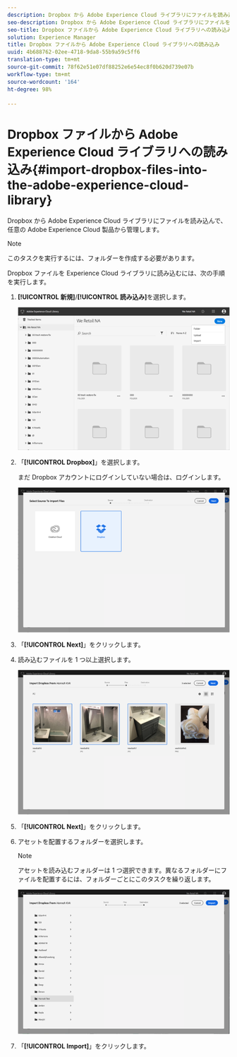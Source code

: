 ```yaml
---
description: Dropbox から Adobe Experience Cloud ライブラリにファイルを読み込んで、任意の Adobe Experience Cloud 製品から管理します。
seo-description: Dropbox から Adobe Experience Cloud ライブラリにファイルを読み込んで、任意の Adobe Experience Cloud 製品から管理します。
seo-title: Dropbox ファイルから Adobe Experience Cloud ライブラリへの読み込み
solution: Experience Manager
title: Dropbox ファイルから Adobe Experience Cloud ライブラリへの読み込み
uuid: 4b688762-02ee-4718-9da8-55b9a59c5ff6
translation-type: tm+mt
source-git-commit: 78f62e51e07df88252e6e54ec8f0b620d739e07b
workflow-type: tm+mt
source-wordcount: '164'
ht-degree: 98%

---
```



# Dropbox ファイルから Adobe Experience Cloud ライブラリへの読み込み{#import-dropbox-files-into-the-adobe-experience-cloud-library}

Dropbox から Adobe Experience Cloud ライブラリにファイルを読み込んで、任意の Adobe Experience Cloud 製品から管理します。

>[!NOTE]
>
>このタスクを実行するには、フォルダーを作成する必要があります。

Dropbox ファイルを Experience Cloud ライブラリに読み込むには、次の手順を実行します。

1. **[!UICONTROL 新規]**/**[!UICONTROL 読み込み]**&#x200B;を選択します。

   ![](assets/library_new_folder_upload.png)

1. 「**[!UICONTROL Dropbox]**」を選択します。

   まだ Dropbox アカウントにログインしていない場合は、ログインします。

   ![](assets/library_import_db.png)

1. 「**[!UICONTROL Next]**」をクリックします。
1. 読み込むファイルを 1 つ以上選択します。

   ![](assets/library_import_db_files_selected.png)

1. 「**[!UICONTROL Next]**」をクリックします。
1. アセットを配置するフォルダーを選択します。

   >[!NOTE]
   >
   >アセットを読み込むフォルダーは 1 つ選択できます。異なるフォルダーにファイルを配置するには、フォルダーごとにこのタスクを繰り返します。

   ![](assets/library_import_db_folder_select.png)

1. 「**[!UICONTROL Import]**」をクリックします。

